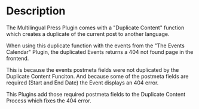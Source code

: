# Description

The Multilingual Press Plugin comes with a "Duplicate Content" function which creates a duplicate of the current post to another language.

When using this duplicate function with the events from the "The Events Calendar" Plugin, the duplicated Events returns a 404 not found page in the frontend.

This is because the events postmeta fields were not duplicated by the Duplicate Content Funciton. And because some of the postmeta fields are required (Start and End Date) the Event displays an 404 error.

This Plugins add those required postmeta fields to the Duplicate Content Process which fixes the 404 error.


